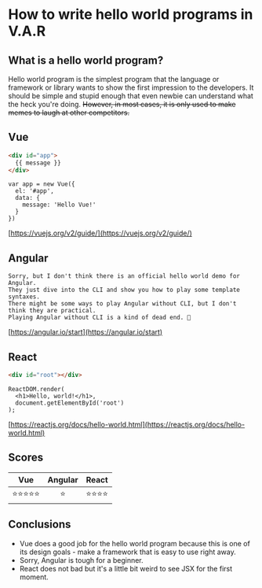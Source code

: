 # How to write hello world programs in V.A.R

## What is a hello world program?
Hello world program is the simplest program that the language or framework or library wants to show the first impression to the developers. It should be simple and stupid enough that even newbie can understand what the heck you're doing. <del>However, in most cases, it is only used to make memes to laugh at other competitors.</del>

## Vue
```HTML
<div id="app">
  {{ message }}
</div>
```

```JS
var app = new Vue({
  el: '#app',
  data: {
    message: 'Hello Vue!'
  }
})
```
[https://vuejs.org/v2/guide/](https://vuejs.org/v2/guide/)

## Angular
```
Sorry, but I don't think there is an official hello world demo for Angular.
They just dive into the CLI and show you how to play some template syntaxes.
There might be some ways to play Angular without CLI, but I don't think they are practical.
Playing Angular without CLI is a kind of dead end. 🙈
```
[https://angular.io/start](https://angular.io/start)

## React
```HTML
<div id="root"></div>
```

```JSX
ReactDOM.render(
  <h1>Hello, world!</h1>,
  document.getElementById('root')
);
```
[https://reactjs.org/docs/hello-world.html](https://reactjs.org/docs/hello-world.html)

## Scores
|    Vue     | Angular |  React   |
| :--------: | :-----: | :------: |
| ⭐️⭐️⭐️⭐️⭐️ |   ⭐️    | ⭐️⭐️⭐️⭐️ |

## Conclusions
- Vue does a good job for the hello world program because this is one of its design goals - make a framework that is easy to use right away.
- Sorry, Angular is tough for a beginner.
- React does not bad but it's a little bit weird to see JSX for the first moment.
